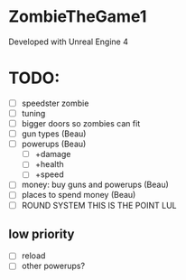 # ZombieTheGame1

Developed with Unreal Engine 4

# TODO:

- [ ] speedster zombie
- [ ] tuning
- [ ] bigger doors so zombies can fit
- [ ] gun types (Beau)
- [ ] powerups (Beau)
    - [ ] +damage
    - [ ] +health
    - [ ] +speed
- [ ] money: buy guns and powerups (Beau)
- [ ] places to spend money (Beau)
- [ ] ROUND SYSTEM THIS IS THE POINT LUL

## low priority

- [ ] reload
- [ ] other powerups?

